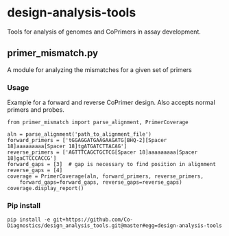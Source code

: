 # design-analysis-tools
Tools for analysis of genomes and CoPrimers in assay development.

## primer_mismatch.py
A module for analyzing the mismatches for a given set of primers

### Usage
Example for a forward and reverse CoPrimer design. Also accepts normal primers and probes.

    from primer_mismatch import parse_alignment, PrimerCoverage

    aln = parse_alignment('path_to_alignment_file')
    forward_primers = ['tGGAGGATGAAGAAGATG[BHQ-2][Spacer 18]aaaaaaaaa[Spacer 18]tgATGATCTTACAG']
    reverse_primers = ['AGTTTCAGCTGCTCG[Spacer 18]aaaaaaaaa[Spacer 18]gaCTCCCACCG']
    forward_gaps = [3]  # gap is necessary to find position in alignment
    reverse_gaps = [4]
    coverage = PrimerCoverage(aln, forward_primers, reverse_primers, 
        forward_gaps=forward_gaps, reverse_gaps=reverse_gaps)
    coverage.display_report()
    
### Pip install
`pip install -e git+https://github.com/Co-Diagnostics/design_analysis_tools.git@master#egg=design-analysis-tools`

